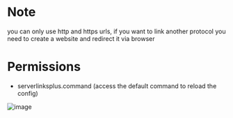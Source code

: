 # Note
you can only use http and https urls, if you want to link another protocol you need to create a website and redirect it via browser
# Permissions
 - serverlinksplus.command (access the default command to reload the config)

![image](https://github.com/Outfluencer/ServerLinksPlus/assets/48880402/589e61e0-8635-455b-b82a-8e49923c1e82)
